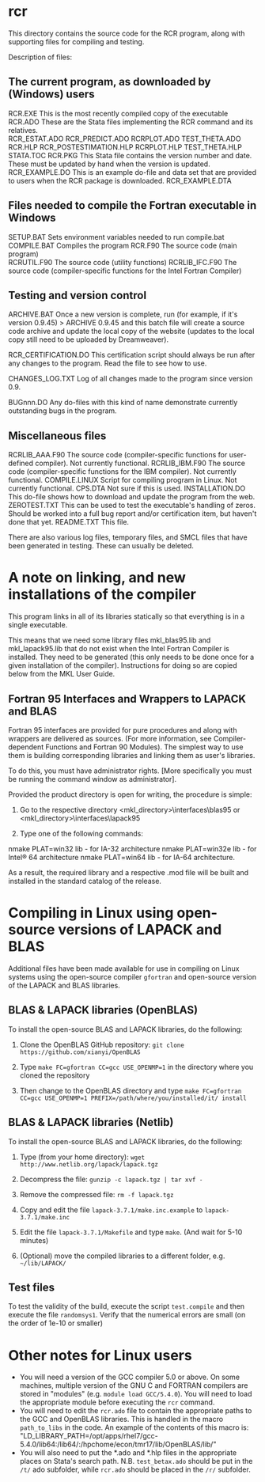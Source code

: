 # rcr
This directory contains the source code for the RCR program, along with supporting files for compiling and testing.

Description of files:

## The current program, as downloaded by (Windows) users
RCR.EXE			This is the most recently compiled copy of the executable
RCR.ADO			These are the Stata files implementing the RCR command and its relatives.			
RCR_ESTAT.ADO
RCR_PREDICT.ADO
RCRPLOT.ADO
TEST_THETA.ADO
RCR.HLP
RCR_POSTESTIMATION.HLP
RCRPLOT.HLP
TEST_THETA.HLP
STATA.TOC
RCR.PKG			This Stata file contains the version number and date.
			These must be updated by hand when the version is updated.
RCR_EXAMPLE.DO		This is an example do-file and data set that are provided to users when the RCR package is downloaded.
RCR_EXAMPLE.DTA

## Files needed to compile the Fortran executable in Windows
SETUP.BAT		Sets environment variables needed to run compile.bat
COMPILE.BAT		Compiles the program
RCR.F90			The source code (main program)  
RCRUTIL.F90		The source code (utility functions)
RCRLIB_IFC.F90		The source code (compiler-specific functions for the Intel Fortran Compiler)

## Testing and version control
ARCHIVE.BAT		Once a new version is complete, run (for example, if it's version 0.9.45) 
                        >  ARCHIVE 0.9.45
			and this batch file will create a source code archive and update the local 
			copy of the website (updates to the local copy still need to be uploaded by Dreamweaver).

RCR_CERTIFICATION.DO	This certification script should always be run after any changes to the program.  Read the file to see how to use.

CHANGES_LOG.TXT		Log of all changes made to the program since version 0.9.


BUGnnn.DO		Any do-files with this kind of name demonstrate currently outstanding bugs in the program.  


## Miscellaneous files
RCRLIB_AAA.F90		The source code (compiler-specific functions for user-defined compiler).  Not currently functional.
RCRLIB_IBM.F90		The source code (compiler-specific functions for the IBM compiler).  Not currently functional.
COMPILE.LINUX		Script for compiling program in Linux.  Not currently functional.
CPS.DTA			Not sure if this is used.
INSTALLATION.DO		This do-file shows how to download and update the program from the web.
ZEROTEST.TXT		This can be used to test the executable's handling of zeros.  
			Should be worked into a full bug report and/or certification item, but haven't done that yet.
README.TXT		This file.

There are also various log files, temporary files, and SMCL files that have been generated in testing.  These can usually be deleted.




# A note on linking, and new installations of the compiler

This program links in all of its libraries statically so that everything is in a single executable.  

This means that we need some library files mkl_blas95.lib and mkl_lapack95.lib that do not exist when the Intel Fortran Compiler is installed.  They need to be generated (this only needs to be done once for a given installation of the compiler).  Instructions for doing so are copied below from the MKL User Guide.


## Fortran 95 Interfaces and Wrappers to LAPACK and BLAS

Fortran 95 interfaces are provided for pure procedures and along with wrappers are
delivered as sources. (For more information, see Compiler-dependent Functions and
Fortran 90 Modules). The simplest way to use them is building corresponding libraries and
linking them as user's libraries. 

To do this, you must have administrator rights. [More specifically you must be running the command window as administrator].

Provided the product directory is open for writing, the procedure is simple:

1. Go to the respective directory <mkl_directory>\interfaces\blas95 or
<mkl_directory>\interfaces\lapack95

2. Type one of the following commands:

  nmake PLAT=win32 lib - for IA-32 architecture
  nmake PLAT=win32e lib - for Intel® 64 architecture
  nmake PLAT=win64 lib - for IA-64 architecture.

As a result, the required library and a respective .mod file will be built and installed in the
standard catalog of the release.


# Compiling in Linux using open-source versions of LAPACK and BLAS

Additional files have been made available for use in compiling on Linux systems using the open-source compiler `gfortran` and open-source version of the LAPACK and BLAS libraries.

## BLAS & LAPACK libraries (OpenBLAS)

To install the open-source BLAS and LAPACK libraries, do the following:

1. Clone the OpenBLAS GitHub repository: `git clone https://github.com/xianyi/OpenBLAS`

2. Type `make FC=gfortran CC=gcc USE_OPENMP=1` in the directory where you cloned the repository

3. Then change to the OpenBLAS directory and type `make FC=gfortran CC=gcc USE_OPENMP=1 PREFIX=/path/where/you/installed/it/ install`

## BLAS & LAPACK libraries (Netlib)

To install the open-source BLAS and LAPACK libraries, do the following:

1. Type (from your home directory): `wget http://www.netlib.org/lapack/lapack.tgz`

2. Decompress the file: `gunzip -c lapack.tgz | tar xvf -`

3. Remove the compressed file: `rm -f lapack.tgz`

4. Copy and edit the file `lapack-3.7.1/make.inc.example` to `lapack-3.7.1/make.inc`

5. Edit the file `lapack-3.7.1/Makefile` and type `make`. (And wait for 5-10 minutes)

6. (Optional) move the compiled libraries to a different folder, e.g. `~/lib/LAPACK/`

## Test files

To test the validity of the build, execute the script `test.compile` and then execute the file `randomsys1`. Verify that the numerical errors are small (on the order of 1e-10 or smaller)

# Other notes for Linux users

- You will need a version of the GCC compiler 5.0 or above. On some machines, multiple version of the GNU C and FORTRAN compilers are stored in "modules" (e.g. `module load GCC/5.4.0`). You will need to load the appropriate module before executing the `rcr` command.
- You will need to edit the `rcr.ado` file to contain the appropriate paths to the GCC and OpenBLAS libraries. This is handled in the macro `path_to_libs` in the code. An example of the contents of this macro is: "LD_LIBRARY_PATH=/opt/apps/rhel7/gcc-5.4.0/lib64:/lib64/:/hpchome/econ/tmr17/lib/OpenBLAS/lib/"
- You will also need to put the *.ado and *.hlp files in the appropriate places on Stata's search path. N.B. `test_betax.ado` should be put in the `/t/` ado subfolder, while `rcr.ado` should be placed in the `/r/` subfolder.
